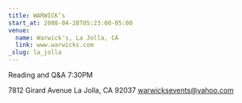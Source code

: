 ```yaml
---
title: WARWICK’s
start_at: 2008-04-28T05:23:00-05:00
venue:
  name: Warwick's, La Jolla, CA
  link: www.warwicks.com
_slug: la_jolla
---
```


Reading and Q&A
7:30PM

7812 Girard Avenue
La Jolla, CA 92037
warwicksevents@yahoo.com
